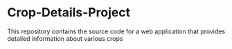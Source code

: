 # Crop-Details-Project
This repository contains the source code for a web application that provides detailed information about various crops
